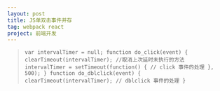 ```yaml
---
layout: post
title: JS单双击事件并存
tag: webpack react
project: 前端开发
---
```


>`var intervalTimer = null;
    function do_click(event) {
        clearTimeout(intervalTimer); //取消上次延时未执行的方法
        intervalTimer = setTimeout(function() {
        // click 事件的处理
        }, 500);
    }
    function do_dblclick(event) {
       clearTimeout(intervalTimer);
       // dblclick 事件的处理
    }`
